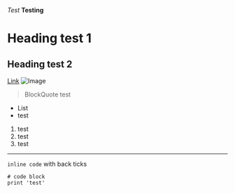 *Test*
**Testing**
# Heading test 1
## Heading test 2
[Link](https://www.google.com/)
![Image](http://t0.gstatic.com/licensed-image?q=tbn:ANd9GcRODAepevJESvKmoYWQ8YAJJQO0j_a_ZgVaTFAobP3lXgETKX-kTOowNQH9_zxyUGC-aLS53LuzzNt0qys8gO4)
> BlockQuote test
* List
* test 
1. test
2. test
3. test
---
`inline code` with back ticks
```
# code block
print 'test'
```
